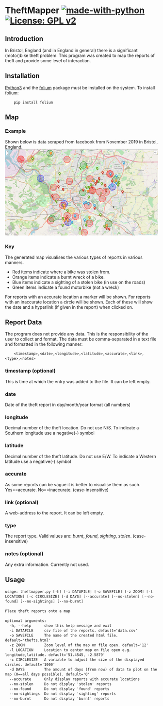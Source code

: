 # TheftMapper [![made-with-python](https://img.shields.io/badge/Made%20with-Python-1f425f.svg)](https://www.python.org/) [![License: GPL v2](https://img.shields.io/badge/License-GPL%20v2-blue.svg)](https://www.gnu.org/licenses/old-licenses/gpl-2.0.en.html)

## Introduction
In Bristol, England (and in England in general) there is a significant (motor)bike theft problem. This program
was created to map the reports of theft and provide some level of interaction.

## Installation

[Python3](https://www.python.org/) and the [folium](https://github.com/python-visualization/folium) package
must be installed on the system.
To install folium:

        pip install folium

## Map
### Example
Shown below is data scraped from facebook from November 2019 in Bristol, England.
![](november19tofebuary20.png)

### Key
The generated map visualises the various types of reports in various manners.

* Red items indicate where a bike was stolen from.
* Orange items indicate a burnt wreck of a bike.
* Blue items indicate a sighting of a stolen bike (in use on the roads)
* Green items indicate a found motorbike (not a wreck)

For reports with an accurate location a marker will be shown.
For reports with an inaccurate location a circle will be shown.
Each of these will show the date and a hyperlink (if given in the report) when clicked on.

## Report Data
The program does not provide any data. This is the responsibility of the user to collect and format.
The data must be comma-separated in a text file and formatted in the following manner:

        <timestamp>,<date>,<longitude>,<latitude>,<accurate>,<link>,<type>,<notes>

### timestamp (optional)
This is time at which the entry was added to the file. It can be left empty.
### date
Date of the theft report in day/month/year format (all numbers)
### longitude
Decimal number of the theft location. Do not use N/S. To indicate a Southern longitude use a negative(-) symbol
### latitude
Decimal number of the theft latitude. Do not use E/W. To indicate a Western latitude use a negative(-) symbol
### accurate
As some reports can be vague it is better to visualise them as such. Yes==accurate. No==inaccurate. (case-insensitive)
### link (optional)
A web-address to the report. It can be left empty.
### type
The report type. Valid values are: *burnt*, *found*, *sighting*, *stolen*. (case-insensitive)
### notes (optional)
Any extra information. Currently not used.

## Usage
<pre><code>usage: theftmapper.py [-h] [-i DATAFILE] [-o SAVEFILE] [-z ZOOM] [-l LOCATION] [-c CIRCLESIZE] [-d DAYS] [--accurate] [--no-stolen] [--no-found] [--no-sightings] [--no-burnt]

Place theft reports onto a map

optional arguments:
  -h, --help      show this help message and exit
  -i DATAFILE     csv file of the reports. default='data.csv'
  -o SAVEFILE     The name of the created html file. default='thefts.html'
  -z ZOOM         Zoom level of the map on file open. default='12'
  -l LOCATION     Location to center map on file open e.g. longitude,latitude. default='51.4545, -2.5879'
  -c CIRCLESIZE   A variable to adjust the size of the displayed circles. default='1000'
  -d DAYS         The amount of days (from now) of data to plot on the map (0==all days possible). default='0'
  --accurate      Only display reports with accurate locations
  --no-stolen     Do not display 'stolen' reports
  --no-found      Do not display 'found' reports
  --no-sightings  Do not display 'sighting' reports
  --no-burnt      Do not display 'burnt' reports
</code></pre>
